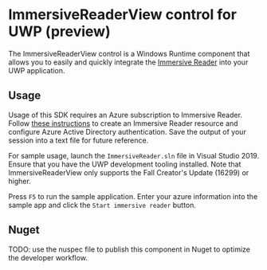 # ImmersiveReaderView control for UWP (preview)


The ImmersiveReaderView control is a Windows Runtime component that allows you to easily and quickly integrate the [Immersive Reader](https://azure.microsoft.com/services/cognitive-services/immersive-reader/) into your UWP application.

## Usage

Usage of this SDK requires an Azure subscription to Immersive Reader. Follow [these instructions](https://docs.microsoft.com/azure/cognitive-services/immersive-reader/how-to-create-immersive-reader) to create an Immersive Reader resource and configure Azure Active Directory authentication. Save the output of your session into a text file for future reference.

For sample usage, launch the `ImmersiveReader.sln` file in Visual Studio 2019. Ensure that you have the UWP development tooling installed. Note that ImmersiveReaderView only supports the Fall Creator's Update (16299) or higher.

Press `F5` to run the sample application. Enter your azure information into the sample app and click the `Start immersive reader` button.

## Nuget

TODO: use the nuspec file to publish this component in Nuget to optimize the developer workflow.
